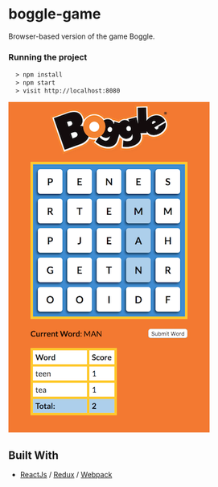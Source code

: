# boggle-game
Browser-based version of the game Boggle.

### Running the project

```
  > npm install
  > npm start
  > visit http://localhost:8080
```

![Screenshot](/dist/images/Screenshot.png?raw=true "Boggle Game")

## Built With

* [ReactJs](https://reactjs.org/) / [Redux](http://redux.js.org/) / [Webpack](https://webpack.js.org/)
